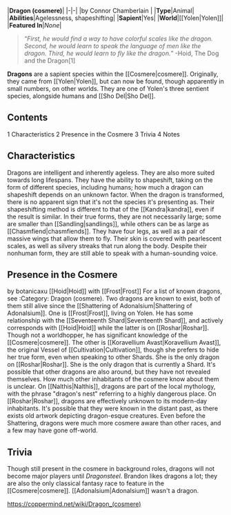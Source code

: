 |**Dragon (cosmere)**|
|-|-|
|by  Connor Chamberlain |
|**Type**|Animal|
|**Abilities**|Agelessness, shapeshifting|
|**Sapient**|Yes|
|**World**|[[Yolen\|Yolen]]|
|**Featured In**|*None*|

>“*First, he would find a way to have colorful scales like the dragon. Second, he would learn to speak the language of men like the dragon. Third, he would learn to fly like the dragon.*”
\-Hoid, The Dog and the Dragon[1]


**Dragons** are a sapient species within the [[Cosmere\|cosmere]]. Originally, they came from [[Yolen\|Yolen]], but can now be found, though apparently in small numbers, on other worlds. They are one of Yolen's three sentient species, alongside humans and [[Sho Del\|Sho Del]].

## Contents

1 Characteristics
2 Presence in the Cosmere
3 Trivia
4 Notes


## Characteristics
Dragons are intelligent and inherently ageless. They are also more suited towards long lifespans.
They have the ability to shapeshift, taking on the form of different species, including humans; how much a dragon can shapeshift depends on an unknown factor. When the dragon is transformed, there is no apparent sign that it's not the species it's presenting as. Their shapeshifting method is different to that of the [[Kandra\|kandra]], even if the result is similar.
In their true forms, they are not necessarily large; some are smaller than [[Sandling\|sandlings]], while others can be as large as [[Chasmfiend\|chasmfiends]]. They have four legs, as well as a pair of massive wings that allow them to fly. Their skin is covered with pearlescent scales, as well as silvery streaks that run along the body. Despite their nonhuman form, they are still able to speak with a human-sounding voice.

## Presence in the Cosmere
 by  botanicaxu  [[Hoid\|Hoid]] with [[Frost\|Frost]]
For a list of known dragons, see :Category: Dragon (cosmere).
Two dragons are known to exist, both of them still alive since the [[Shattering of Adonalsium\|Shattering of Adonalsium]]. One is [[Frost\|Frost]], living on Yolen. He has some relationship with the [[Seventeenth Shard\|Seventeenth Shard]], and actively corresponds with [[Hoid\|Hoid]] while the latter is on [[Roshar\|Roshar]]. Though not a worldhopper, he has significant knowledge of the [[Cosmere\|cosmere]].
The other is [[Koravellium Avast\|Koravellium Avast]], the original Vessel of [[Cultivation\|Cultivation]], though she prefers to hide her true form, even when speaking to other Shards. She is the only dragon on [[Roshar\|Roshar]]. She is the only dragon that is currently a Shard.
It's possible that other dragons are also around, but they have not revealed themselves. How much other inhabitants of the cosmere know about them is unclear. On [[Nalthis\|Nalthis]], dragons are part of the local mythology, with the phrase "dragon's nest" referring to a highly dangerous place. On [[Roshar\|Roshar]], dragons are effectively unknown to its modern-day inhabitants. It's possible that they were known in the distant past, as there exists old artwork depicting dragon-esque creatures.
Even before the Shattering, dragons were much more cosmere aware than other races, and a few may have gone off-world.

## Trivia
Though still present in the cosmere in background roles, dragons will not become major players until *Dragonsteel*.
Brandon likes dragons a lot; they are also the only classical fantasy race to feature in the [[Cosmere\|cosmere]].
[[Adonalsium\|Adonalsium]] wasn't a dragon.


https://coppermind.net/wiki/Dragon_(cosmere)